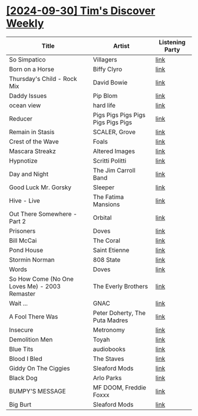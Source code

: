 # [[2024-09-30] Tim's Discover Weekly](https://open.spotify.com/user/zachthehammer/playlist/6McvEGV6MVfiP2o59Kz6s6)

| Title | Artist | Listening Party |
| --- | --- | --- |
| So Simpatico | Villagers | [link](https://timstwitterlisteningparty.com/pages/replay/feed_901.html) |
| Born on a Horse | Biffy Clyro | [link](https://timstwitterlisteningparty.com/pages/replay/feed_335.html) |
| Thursday's Child - Rock Mix | David Bowie | [link](https://timstwitterlisteningparty.com/pages/replay/feed_413.html) |
| Daddy Issues | Pip Blom | [link](https://timstwitterlisteningparty.com/pages/replay/feed_97.html) |
| ocean view | hard life | [link](https://timstwitterlisteningparty.com/pages/replay/feed_802.html) |
| Reducer | Pigs Pigs Pigs Pigs Pigs Pigs Pigs | [link](https://timstwitterlisteningparty.com/pages/replay/feed_21.html) |
| Remain in Stasis | SCALER, Grove | [link](https://timstwitterlisteningparty.com/pages/replay/feed_1096.html) |
| Crest of the Wave | Foals | [link](https://timstwitterlisteningparty.com/pages/replay/feed_1089.html) |
| Mascara Streakz | Altered Images | [link](https://timstwitterlisteningparty.com/pages/replay/feed_1127.html) |
| Hypnotize | Scritti Politti | [link](https://timstwitterlisteningparty.com/pages/replay/feed_522.html) |
| Day and Night | The Jim Carroll Band | [link]() |
| Good Luck Mr. Gorsky | Sleeper | [link](https://timstwitterlisteningparty.com/pages/replay/feed_106.html) |
| Hive - Live | The Fatima Mansions | [link](https://timstwitterlisteningparty.com/pages/replay/feed_988.html) |
| Out There Somewhere - Part 2 | Orbital | [link](https://timstwitterlisteningparty.com/pages/replay/feed_143.html) |
| Prisoners | Doves | [link](https://timstwitterlisteningparty.com/pages/replay/feed_430.html) |
| Bill McCai | The Coral | [link](https://timstwitterlisteningparty.com/pages/replay/feed_163.html) |
| Pond House | Saint Etienne | [link](https://timstwitterlisteningparty.com/pages/replay/feed_913.html) |
| Stormin Norman | 808 State | [link](https://timstwitterlisteningparty.com/pages/replay/feed_518.html) |
| Words | Doves | [link](https://timstwitterlisteningparty.com/pages/replay/feed_346.html) |
| So How Come (No One Loves Me) - 2003 Remaster | The Everly Brothers | [link]() |
| Wait ... | GNAC | [link](https://timstwitterlisteningparty.com/pages/replay/feed_1241.html) |
| A Fool There Was | Peter Doherty, The Puta Madres | [link](https://timstwitterlisteningparty.com/pages/replay/feed_757.html) |
| Insecure | Metronomy | [link](https://timstwitterlisteningparty.com/pages/replay/feed_348.html) |
| Demolition Men | Toyah | [link](https://timstwitterlisteningparty.com/pages/replay/feed_460.html) |
| Blue Tits | audiobooks | [link](https://timstwitterlisteningparty.com/pages/replay/feed_973.html) |
| Blood I Bled | The Staves | [link](https://timstwitterlisteningparty.com/pages/replay/feed_632.html) |
| Giddy On The Ciggies | Sleaford Mods | [link](https://timstwitterlisteningparty.com/pages/replay/feed_35.html) |
| Black Dog | Arlo Parks | [link](https://timstwitterlisteningparty.com/pages/replay/feed_642.html) |
| BUMPY'S MESSAGE | MF DOOM, Freddie Foxxx | [link]() |
| Big Burt | Sleaford Mods | [link](https://timstwitterlisteningparty.com/pages/replay/feed_118.html) |
